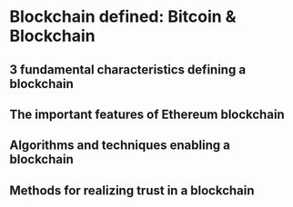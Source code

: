 # Blockchain defined: Bitcoin & Blockchain
## 3 fundamental characteristics defining a blockchain
## The important features of Ethereum blockchain
## Algorithms and techniques enabling a blockchain
## Methods for realizing trust in a blockchain
